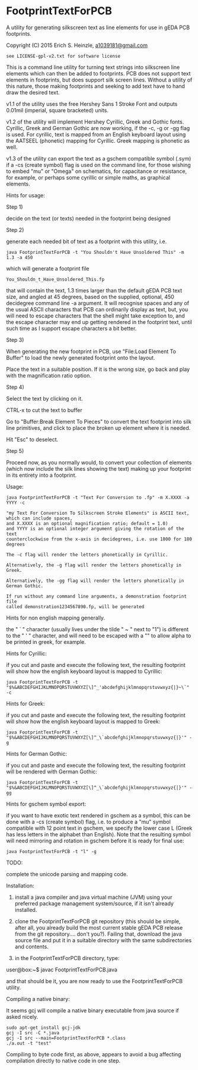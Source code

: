 # FootprintTextForPCB
A utility for generating silkscreen text as line elements for use in gEDA PCB footprints.

Copyright (C) 2015 Erich S. Heinzle, a1039181@gmail.com

    see LICENSE-gpl-v2.txt for software license

This is a command line utility for turning text strings into silkscreen line elements which can then be added to footprints. PCB does not support text elements in footprints, but does support silk screen lines. Without a utility of this nature, those making footprints and seeking to add text have to hand draw the desired text.

v1.1 of the utility uses the free Hershey Sans 1 Stroke Font and outputs 0.01mil (imperial, square bracketed) units. 

v1.2 of the utility will implement Hershey Cyrillic, Greek and Gothic fonts. Cyrillic, Greek and German Gothic are now working, if the -c, -g or -gg flag is used. For cyrillic, text is mapped from an English keyboard layout using the AATSEEL (phonetic) mapping for Cyrillic. Greek mapping is phonetic as well.

v1.3 of the utility can export the text as a gschem compatible symbol (.sym) if a -cs (create symbol) flag is used on the command line, for those wishing to embed "mu" or "Omega" on schematics, for capacitance or resistance, for example, or perhaps some cyrillic or simple maths, as graphical elements.

Hints for usage:

Step 1)

decide on the text (or texts) needed in the footprint being designed

Step 2)

generate each needed bit of text as a footprint with this utility, i.e.

	java FootprintTextForPCB -t "You Shouldn't Have Unsoldered This" -m 1.3 -a 450

which will generate a footprint file

	You_Shouldn_t_Have_Unsoldered_This.fp

that will contain the text, 1.3 times larger than the default gEDA PCB text size, and angled at 45 degrees, based on the supplied, optional, 450 decidegree command line -a argument. It will recognise spaces and any of the usual ASCII characters that PCB can ordinarily display as text, but, you will need to escape characters that the shell might take exception to, and the escape character may end up getting rendered in the footprint text, until such time as I support escape characters a bit better.

Step 3)

When generating the new footprint in PCB, use "File:Load Element To Buffer" to load the newly generated footprint onto the layout.

Place the text in a suitable position. If it is the wrong size, go back and play with the magnification ratio option.

Step 4)

Select the text by clicking on it.

CTRL-x to cut the text to buffer

Go to "Buffer:Break Element To Pieces" to convert the text footprint into silk line primitives, and click to place the broken up element where it is needed.

Hit "Esc" to deselect.

Step 5)

Proceed now, as you normally would, to convert your collection of elements (which now include the silk lines showing the text) making up your footprint in its entirety into a footprint.

Usage:

    java FootprintTextForPCB -t "Text For Conversion to .fp" -m X.XXXX -a YYYY -c

    "my Text For Conversion To Silkscreen Stroke Elements" is ASCII text, which can include spaces,
    and X.XXXX is an optional magnification ratio; default = 1.0)
    and YYYY is an optional integer argument giving the rotation of the text
    counterclockwise from the x-axis in decidegrees, i.e. use 1800 for 180 degrees

    The -c flag will render the letters phonetically in Cyrillic.

    Alternatively, the -g flag will render the letters phonetically in Greek.

    Alternatively, the -gg flag will render the letters phonetically in German Gothic.

    If run without any command line arguments, a demonstration footprint file
    called demonstration1234567890.fp, will be generated

Hints for non english mapping generally.

the " ` " character (usually lives under the tilde " ~ " next to "1") is different to the " ' " character, and will need to be escaped with a "\" to allow alpha to be printed in greek, for example.

Hints for Cyrillic:

if you cut and paste and execute the following text, the resulting footprint will show how the english keyboard layout is mapped to Cyrillic:

    java FootprintTextForPCB -t "$%&ABCDEFGHIJKLMNOPQRSTUVWXYZ[\]^_'abcdefghijklmnopqrstuvwxyz{|}~\`" -c

Hints for Greek:

if you cut and paste and execute the following text, the resulting footprint will show how the english keyboard layout is mapped to Greek:

    java FootprintTextForPCB -t "$%&ABCDEFGHIJKLMNOPQRSTUVWXYZ[\]^_\`abcdefghijklmnopqrstuvwxyz{|}'" -g

Hints for German Gothic:

if you cut and paste and execute the following text, the resulting footprint will be rendered with German Gothic:

    java FootprintTextForPCB -t "$%&ABCDEFGHIJKLMNOPQRSTUVWXYZ[\]^_\`abcdefghijklmnopqrstuvwxyz{|}'" -gg

Hints for gschem symbol export:

if you want to have exotic text rendered in gschem as a symbol, this can be done with a -cs (create symbol) flag, i.e. to produce a "mu" symbol compatible with 12 point text in gschem, we specify the lower case L (Greek has less letters in the alphabet than English). Note that the resulting symbol will need mirroring and rotation in gschem before it is ready for final use: 

    java FootprintTextForPCB -t "l" -g

TODO:

complete the unicode parsing and mapping code.

Installation:

1) install a java compiler and java virtual machine (JVM) using your preferred
package management system/source, if it isn't already installed.

2) clone the FootprintTextForPCB git repository (this should be simple, after all,
you already build the most current stable gEDA PCB release from the git
repository.... don't you?). Failing that, download the java source file and
put it in a suitable directory with the same subdirectories and contents.

3) in the FootprintTextForPCB directory, type:

user@box:~$  javac FootprintTextForPCB.java

and that should be it, you are now ready to use the FootprintTextForPCB utility.

Compiling a native binary:

It seems gcj will compile a native binary executable from java source if asked nicely.

	sudo apt-get install gcj-jdk
	gcj -I src -C *.java
	gcj -I src --main=FootprintTextForPCB *.class
	./a.out -t "test"

Compiling to byte code first, as above, appears to avoid a bug affecting compilation directly to native code in one step.
